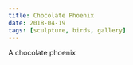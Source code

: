 ```yaml
---
title: Chocolate Phoenix
date: 2018-04-19
tags: [sculpture, birds, gallery]
---
```


A chocolate phoenix
